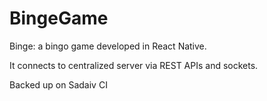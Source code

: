 # BingeGame
Binge: a bingo game developed in React Native.

It connects to centralized server via REST APIs and sockets. 


Backed up on Sadaiv CI
